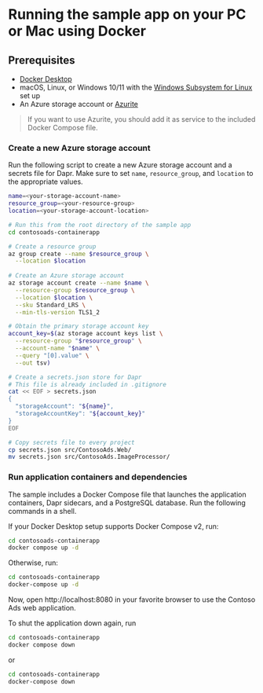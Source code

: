 # Running the sample app on your PC or Mac using Docker

## Prerequisites

* [Docker Desktop](https://docs.docker.com/docker-desktop/install/)
* macOS, Linux, or Windows 10/11 with the [Windows Subsystem for Linux](https://docs.microsoft.com/en-us/windows/wsl/) set up
* An Azure storage account or [Azurite](https://docs.microsoft.com/en-us/azure/storage/common/storage-use-azurite?toc=%2Fazure%2Fstorage%2Fblobs%2Ftoc.json&tabs=visual-studio)

> If you want to use Azurite, you should add it as service to the included
> Docker Compose file. 

### Create a new Azure storage account
Run the following script to create a new Azure storage account and a secrets file for Dapr.
Make sure to set `name`, `resource_group`, and `location` to the appropriate values.

```bash
name=<your-storage-account-name>
resource_group=<your-resource-group>
location=<your-storage-account-location>

# Run this from the root directory of the sample app
cd contosoads-containerapp

# Create a resource group
az group create --name $resource_group \
  --location $location
  
# Create an Azure storage account
az storage account create --name $name \
  --resource-group $resource_group \
  --location $location \
  --sku Standard_LRS \
  --min-tls-version TLS1_2

# Obtain the primary storage account key
account_key=$(az storage account keys list \
  --resource-group "$resource_group" \
  --account-name "$name" \
  --query "[0].value" \
  --out tsv)

# Create a secrets.json store for Dapr
# This file is already included in .gitignore
cat << EOF > secrets.json
{
  "storageAccount": "${name}",
  "storageAccountKey": "${account_key}"
}
EOF

# Copy secrets file to every project
cp secrets.json src/ContosoAds.Web/
mv secrets.json src/ContosoAds.ImageProcessor/ 
```

### Run application containers and dependencies

The sample includes a Docker Compose file that launches the application containers, Dapr sidecars, and a PostgreSQL
database. Run the following commands in a shell.

If your Docker Desktop setup supports Docker Compose v2, run:

```bash
cd contosoads-containerapp
docker compose up -d
```

Otherwise, run:

```bash
cd contosoads-containerapp
docker-compose up -d
```

Now, open http://localhost:8080 in your favorite browser to use the Contoso Ads web application.

To shut the application down again, run

```bash
cd contosoads-containerapp
docker compose down
```

or

```bash
cd contosoads-containerapp
docker-compose down
```
